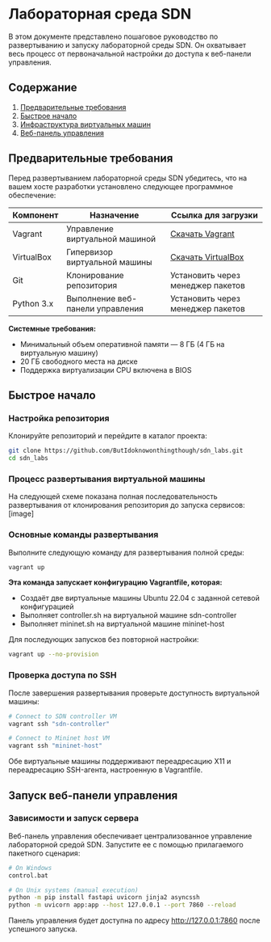 # Лабораторная среда SDN

В этом документе представлено пошаговое руководство по развертыванию и запуску лабораторной среды SDN. Он охватывает весь процесс от первоначальной настройки до доступа к веб-панели управления.

## Содержание
1. [Предварительные требования](#предварительные-требования)
2. [Быстрое начало](#быстрое-начало)
3. [Инфраструктура виртуальных машин](#инфраструктура-виртуальных-машин)
4. [Веб-панель управления](#веб-панель-управления)

## Предварительные требования

Перед развертыванием лабораторной среды SDN убедитесь, что на вашем хосте разработки установлено следующее программное обеспечение:

| Компонент       | Назначение                          | Ссылка для загрузки              |
|-----------------|-------------------------------------|----------------------------------|
| Vagrant         | Управление виртуальной машиной      | [Скачать Vagrant](https://www.vagrantup.com/downloads) |
| VirtualBox      | Гипервизор виртуальной машины       | [Скачать VirtualBox](https://www.virtualbox.org/wiki/Downloads) |
| Git             | Клонирование репозитория            | Установить через менеджер пакетов |
| Python 3.x      | Выполнение веб-панели управления    | Установить через менеджер пакетов |

**Системные требования:**
- Минимальный объем оперативной памяти — 8 ГБ (4 ГБ на виртуальную машину)
- 20 ГБ свободного места на диске
- Поддержка виртуализации CPU включена в BIOS

## Быстрое начало

### Настройка репозитория

Клонируйте репозиторий и перейдите в каталог проекта:

```bash
git clone https://github.com/ButIdoknowonthingthough/sdn_labs.git
cd sdn_labs
   ```

### Процесс развертывания виртуальной машины

На следующей схеме показана полная последовательность развертывания от клонирования репозитория до запуска сервисов:
[image]

### Основные команды развертывания

Выполните следующую команду для развертывания полной среды:
```bash
vagrant up
   ```
**Эта команда запускает конфигурацию Vagrantfile, которая:**

- Создаёт две виртуальные машины Ubuntu 22.04 с заданной сетевой конфигурацией
- Выполняет controller.sh на виртуальной машине sdn-controller
- Выполняет mininet.sh на виртуальной машине mininet-host

Для последующих запусков без повторной настройки:
```bash
vagrant up --no-provision
   ```

### Проверка доступа по SSH

После завершения развертывания проверьте доступность виртуальной машины:
```bash
# Connect to SDN controller VM
vagrant ssh "sdn-controller"

# Connect to Mininet host VM  
vagrant ssh "mininet-host"
   ```

Обе виртуальные машины поддерживают переадресацию X11 и переадресацию SSH-агента, настроенную в Vagrantfile.

## Запуск веб-панели управления

### Зависимости и запуск сервера
Веб-панель управления обеспечивает централизованное управление лабораторной средой SDN. Запустите ее с помощью прилагаемого пакетного сценария:

```bash
# On Windows
control.bat

# On Unix systems (manual execution)
python -m pip install fastapi uvicorn jinja2 asyncssh
python -m uvicorn app:app --host 127.0.0.1 --port 7860 --reload
   ```
Панель управления будет доступна по адресу http://127.0.0.1:7860 после успешного запуска.
